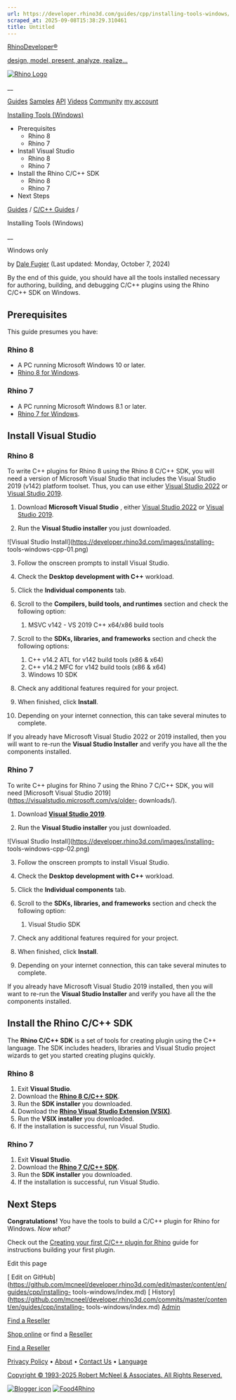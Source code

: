 ```yaml
---
url: https://developer.rhino3d.com/guides/cpp/installing-tools-windows/
scraped_at: 2025-09-08T15:38:29.310461
title: Untitled
---
```


[RhinoDeveloper®](/)

[design, model, present, analyze, realize...](/)

[![Rhino Logo](https://developer.rhino3d.com/images/rhinodevlogo.png)](/)

__

[Guides](https://developer.rhino3d.com/guides)
[Samples](https://developer.rhino3d.com/samples)
[API](https://developer.rhino3d.com/api)
[Videos](https://developer.rhino3d.com/videos)
[Community](https://discourse.mcneel.com/c/rhino-developer) [my account
](https://www.rhino3d.com/my-account/ "Manage your account, licenses, and
teams")

[Installing Tools
(Windows)](https://developer.rhino3d.com/guides/cpp/installing-tools-windows/)

  * Prerequisites
    * Rhino 8
    * Rhino 7
  * Install Visual Studio
    * Rhino 8
    * Rhino 7
  * Install the Rhino C/C++ SDK
    * Rhino 8
    * Rhino 7
  * Next Steps

[Guides](https://developer.rhino3d.com/en/guides/) / [C/C++
Guides](https://developer.rhino3d.com/en/guides/cpp/) /

Installing Tools (Windows)

__

Windows only

by [Dale Fugier](https://discourse.mcneel.com/u/dale/) (Last updated: Monday,
October 7, 2024)

By the end of this guide, you should have all the tools installed necessary
for authoring, building, and debugging C/C++ plugins using the Rhino C/C++ SDK
on Windows.

## Prerequisites

This guide presumes you have:

### Rhino 8

  * A PC running Microsoft Windows 10 or later.
  * [Rhino 8 for Windows](https://www.rhino3d.com/download).

### Rhino 7

  * A PC running Microsoft Windows 8.1 or later.
  * [Rhino 7 for Windows](https://www.rhino3d.com/download).

## Install Visual Studio

### Rhino 8

To write C++ plugins for Rhino 8 using the Rhino 8 C/C++ SDK, you will need a
version of Microsoft Visual Studio that includes the Visual Studio 2019 (v142)
platform toolset. Thus, you can use either [Visual Studio
2022](https://visualstudio.microsoft.com/downloads/) or [Visual Studio
2019](https://visualstudio.microsoft.com/vs/older-downloads/).

  1. Download **Microsoft Visual Studio** , either [Visual Studio 2022](https://visualstudio.microsoft.com/downloads/) or [Visual Studio 2019](https://visualstudio.microsoft.com/vs/older-downloads/).

  2. Run the **Visual Studio installer** you just downloaded.

![Visual Studio Install](https://developer.rhino3d.com/images/installing-
tools-windows-cpp-01.png)

  3. Follow the onscreen prompts to install Visual Studio.

  4. Check the **Desktop development with C++** workload.

  5. Click the **Individual components** tab.

  6. Scroll to the **Compilers, build tools, and runtimes** section and check the following option:

     1. MSVC v142 - VS 2019 C++ x64/x86 build tools
  7. Scroll to the **SDKs, libraries, and frameworks** section and check the following options:

     1. C++ v14.2 ATL for v142 build tools (x86 & x64)
     2. C++ v14.2 MFC for v142 build tools (x86 & x64)
     3. Windows 10 SDK
  8. Check any additional features required for your project.

  9. When finished, click **Install**.

  10. Depending on your internet connection, this can take several minutes to complete.

If you already have Microsoft Visual Studio 2022 or 2019 installed, then you
will want to re-run the **Visual Studio Installer** and verify you have all
the the components installed.

### Rhino 7

To write C++ plugins for Rhino 7 using the Rhino 7 C/C++ SDK, you will need
[Microsoft Visual Studio 2019](https://visualstudio.microsoft.com/vs/older-
downloads/).

  1. Download **[Visual Studio 2019](https://visualstudio.microsoft.com/vs/older-downloads/)**.

  2. Run the **Visual Studio installer** you just downloaded.

![Visual Studio Install](https://developer.rhino3d.com/images/installing-
tools-windows-cpp-02.png)

  3. Follow the onscreen prompts to install Visual Studio.

  4. Check the **Desktop development with C++** workload.

  5. Click the **Individual components** tab.

  6. Scroll to the **SDKs, libraries, and frameworks** section and check the following option:

     1. Visual Studio SDK
  7. Check any additional features required for your project.

  8. When finished, click **Install**.

  9. Depending on your internet connection, this can take several minutes to complete.

If you already have Microsoft Visual Studio 2019 installed, then you will want
to re-run the **Visual Studio Installer** and verify you have all the the
components installed.

## Install the Rhino C/C++ SDK

The **Rhino C/C++ SDK** is a set of tools for creating plugin using the C++
language. The SDK includes headers, libraries and Visual Studio project
wizards to get you started creating plugins quickly.

### Rhino 8

  1. Exit **Visual Studio**.
  2. Download the **[Rhino 8 C/C++ SDK](https://www.rhino3d.com/download/rhino-sdk/8/latest/)**.
  3. Run the **SDK installer** you downloaded.
  4. Download the **[Rhino Visual Studio Extension (VSIX)](https://github.com/mcneel/RhinoVisualStudioExtensions/releases)**.
  5. Run the **VSIX installer** you downloaded.
  6. If the installation is successful, run Visual Studio.

### Rhino 7

  1. Exit **Visual Studio**.
  2. Download the **[Rhino 7 C/C++ SDK](https://www.rhino3d.com/download/Rhino-SDK/7.0/latest)**.
  3. Run the **SDK installer** you downloaded.
  4. If the installation is successful, run Visual Studio.

## Next Steps

**Congratulations!** You have the tools to build a C/C++ plugin for Rhino for
Windows. _Now what?_

Check out the [Creating your first C/C++ plugin for
Rhino](https://developer.rhino3d.com/guides/cpp/your-first-plugin-windows/)
guide for instructions building your first plugin.

Edit this page

[ Edit on
GitHub](https://github.com/mcneel/developer.rhino3d.com/edit/master/content/en/guides/cpp/installing-
tools-windows/index.md) [
History](https://github.com/mcneel/developer.rhino3d.com/commits/master/content/en/guides/cpp/installing-
tools-windows/index.md) [ Admin](https://developer.rhino3d.com/admin)

[Find a Reseller](https://www.rhino3d.com/sales)

[Shop online](https://www.rhino3d.com/store) or find a
[Reseller](https://www.rhino3d.com/sales)

[Find a Reseller](https://www.rhino3d.com/sales)

[Privacy Policy](https://www.rhino3d.com/privacy) •
[About](https://www.rhino3d.com/mcneel/about) • [Contact
Us](https://www.rhino3d.com/mcneel/contact) • [
Language](https://www.rhino3d.com/language "Change to a different region or
language")

[Copyright © 1993-2025 Robert McNeel & Associates. All Rights
Reserved.](https://www.rhino3d.com/mcneel/about)

[](https://www.facebook.com/McNeelRhinoceros/)
[](https://twitter.com/bobmcneel) [](https://www.linkedin.com/groups/75313/)
[](https://www.youtube.com/user/RhinoGuide/videos) [](https://vimeo.com/rhino)
[![Blogger
icon](https://developer.rhino3d.com/images/blogger.svg)](http://blog.rhino3d.com/)
[![Food4Rhino](https://developer.rhino3d.com/images/f4r_icon_01.svg)](https://www.food4rhino.com)

